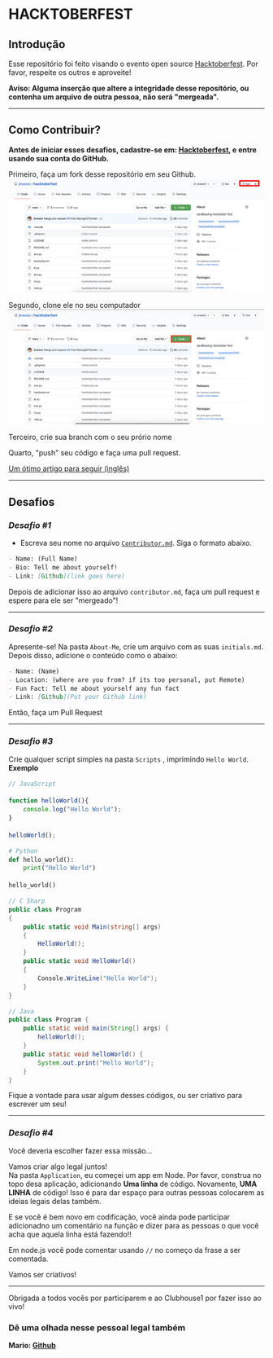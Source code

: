 # HACKTOBERFEST

## Introdução 
Esse repositório foi feito visando o evento open source [Hacktoberfest](https://hacktoberfest.digitalocean.com/). Por favor, respeite os outros e aproveite!

**Aviso: Alguma inserção que altere a integridade desse repositório, ou contenha um arquivo de outra pessoa, não será "mergeada".**

---
## Como Contribuir?

**Antes de iniciar esses desafios, cadastre-se em: [Hacktoberfest](https://hacktoberfest.digitalocean.com/), e entre usando sua conta do GitHub.**

Primeiro, faça um fork desse repositório em seu Github.
![Forking](./assets/how-to-fork.png)

Segundo, clone ele no seu computador
![Cloning](./assets/how-to-clone.png)

Terceiro, crie sua branch com o seu prório nome

Quarto, "push" seu código e faça uma pull request.

[Um ótimo artigo para seguir (inglês)](https://medium.com/@mvthanoshan9/how-to-make-your-first-pull-request-on-github-9aefca5cc837)

---

## Desafios

### *Desafio #1*
- Escreva seu nome no arquivo [`Contributor.md`](./Contributor.md). Siga o formato abaixo. 

```md
- Name: (Full Name)
- Bio: Tell me about yourself!
- Link: [Github](link goes here)
```

Depois de adicionar isso ao arquivo `contributor.md`, faça um pull request e espere para ele ser "mergeado"!

---

### *Desafio #2*

Apresente-se! Na pasta `About-Me`, crie um arquivo com as suas `initials.md`. Depois disso, adicione o conteúdo como o abaixo:

```md
- Name: (Name)
- Location: (where are you from? if its too personal, put Remote)
- Fun Fact: Tell me about yourself any fun fact
- Link: [Github](Put your Github link)
```

Então, faça um Pull Request


---
### *Desafio #3*

Crie qualquer script simples na pasta `Scripts` , imprimindo `Hello World`.
**Exemplo**

```js
// JavaScript

function helloWorld(){
    console.log("Hello World");
}

helloWorld();
```

```py
# Python
def hello_world():
    print("Hello World")

hello_world()
```

```cs
// C Sharp
public class Program
{
    public static void Main(string[] args)
    {
        HelloWorld();
    }
    public static void HelloWorld()
    {
        Console.WriteLine("Hello World");
    }
}
```

```Java
// Java
public class Program {
    public static void main(String[] args) {
        helloWorld();
    }
    public static void helloWorld() {
        System.out.print("Hello World");
    }
}
```

Fique a vontade para usar algum desses códigos, ou ser criativo para escrever um seu!

---

### *Desafio #4*

Você deveria escolher fazer essa missão... 

Vamos criar algo legal juntos!  
Na pasta `Application`, eu começei um app em Node. Por favor, construa no topo desa aplicação, adicionando **Uma linha**  de código. Novamente, **UMA LINHA** de código! Isso é para dar espaço para outras pessoas colocarem as ideias legais delas também.

E se você é bem novo em codificação, você ainda pode participar adicionadno um comentário na função e dizer para as pessoas o que você acha que aquela linha está fazendo!! 

Em node.js você pode comentar usando `//` no começo da frase a ser comentada. 

Vamos ser criativos!

---
Obrigada a todos vocês por participarem e ao Clubhouse1 por fazer isso ao vivo!

### Dê uma olhada nesse pessoal legal também  
**Mario: [Github](https://github.com/marioepugh)**  
